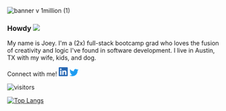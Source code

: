 ![banner v 1million (1)](https://user-images.githubusercontent.com/30815220/150207765-bf9a45dc-3685-422a-b2a9-1942e0cda170.jpg)

### Howdy <img src="https://media.giphy.com/media/hvRJCLFzcasrR4ia7z/giphy.gif" width="25px">

My name is Joey. I'm a (2x) full-stack bootcamp grad who loves the fusion of creativity and logic I've found in software development. I live in Austin, TX with my wife, kids, and dog.


Connect with me!
[![LinkedIn][2.2]][2]         [![Twitter][1.2]][1]

<!-- Icons -->

[1.2]: https://github.com/joeylking/joeylking/blob/main/images/twitter.png
[2.2]: https://github.com/joeylking/joeylking/blob/main/images/linkedin.png

<!-- Links to your social media accounts -->

[1]: https://twitter.com/joey_king
[2]: https://www.linkedin.com/in/joey-king/


![visitors](https://visitor-badge.glitch.me/badge?page_id=joeylking.joeylking)


[![Top Langs](https://github-readme-stats.vercel.app/api/top-langs/?username=joeylking&layout=compact&theme=radical)](https://github.com/joeylking/github-readme-stats)


<!--
**joeylking/joeylking** is a ✨ _special_ ✨ repository because its `README.md` (this file) appears on your GitHub profile.

Here are some ideas to get you started:

- 🔭 I’m currently working on ...
- 🌱 I’m currently learning ...
- 👯 I’m looking to collaborate on ...
- 🤔 I’m looking for help with ...
- 💬 Ask me about ...
- 📫 How to reach me: ...
- 😄 Pronouns: ...
- ⚡ Fun fact: ...
-->
